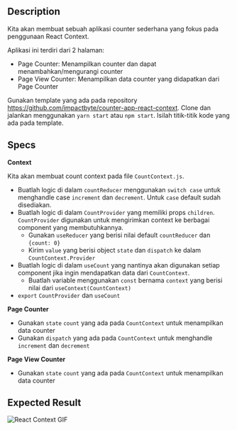 ## Description
Kita akan membuat sebuah aplikasi counter sederhana yang fokus pada penggunaan React Context.

Aplikasi ini terdiri dari 2 halaman:
- Page Counter: Menampilkan counter dan dapat menambahkan/mengurangi counter
- Page View Counter: Menampilkan data counter yang didapatkan dari Page Counter

Gunakan template yang ada pada repository https://github.com/impactbyte/counter-app-react-context. Clone dan jalankan menggunakan `yarn start` atau `npm start`. Isilah titik-titik kode yang ada pada template.

## Specs
**Context**

Kita akan membuat count context pada file `CountContext.js`.
- Buatlah logic di dalam `countReducer` menggunakan `switch case` untuk menghandle case `increment` dan `decrement`. Untuk `case` default sudah disediakan.
- Buatlah logic di dalam `CountProvider` yang memiliki props `children`. `CountProvider` digunakan untuk mengirimkan context ke berbagai component yang membutuhkannya. 
  - Gunakan `useReducer` yang berisi nilai default `countReducer` dan `{count: 0}`
  - Kirim `value` yang berisi object `state` dan `dispatch` ke dalam `CountContext.Provider`
- Buatlah logic di dalam `useCount` yang nantinya akan digunakan setiap component jika ingin mendapatkan data dari `CountContext`.
  - Buatlah variable menggunakan `const` bernama `context` yang berisi nilai dari `useContext(CountContext)`
- `export` `CountProvider` dan `useCount`

**Page Counter**

- Gunakan `state` `count` yang ada pada `CountContext` untuk menampilkan data counter
- Gunakan `dispatch` yang ada pada `CountContext` untuk menghandle `increment` dan `decrement`

**Page View Counter**

- Gunakan `state` `count` yang ada pada `CountContext` untuk menampilkan data counter

## Expected Result
![React Context GIF](https://skilvul-prod-01.s3.ap-southeast-1.amazonaws.com/lesson/full-stack-assignment/react-context.gif)
  